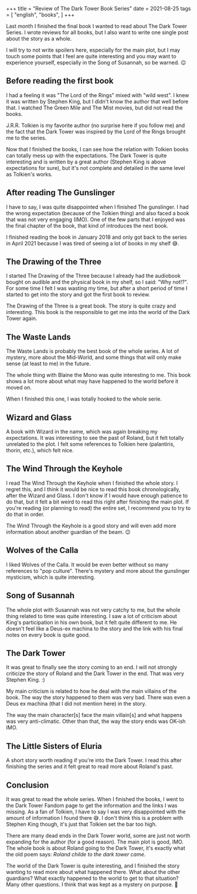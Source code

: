 +++
title = "Review of The Dark Tower Book Series"
date = 2021-08-25
tags = [
    "english",
    "books",
]
+++

Last month I finished the final book I wanted to read about The Dark Tower
Series. I wrote reviews for all books, but I also want to write one single post
about the story as a whole.

I will try to not write spoilers here, especially for the main plot, but I may
touch some points that I feel are quite interesting and you may want to
experience yourself, especially in the Song of Susannah, so be warned. 😉

## Before reading the first book

I had a feeling it was "The Lord of the Rings" mixed with "wild west". I knew it
was written by Stephen King, but I didn't know the author that well before that.
I watched The Green Mile and The Mist movies, but did not read the books.

J.R.R. Tolkien is my favorite author (no surprise here if you follow me) and the
fact that the Dark Tower was inspired by the Lord of the Rings brought me to the
series.

Now that I finished the books, I can see how the relation with Tolkien books can
totally mess up with the expectations. The Dark Tower is quite interesting and
is written by a great author (Stephen King is above expectations for sure), but
it's not complete and detailed in the same level as Tolkien's works.

## After reading The Gunslinger

I have to say, I was quite disappointed when I finished The gunslinger. I had
the wrong expectation (because of the Tolkien thing) and also faced a book that
was not very engaging (IMO). One of the few parts that I enjoyed was the final
chapter of the book, that kind of introduces the next book.

I finished reading the book in January 2018 and only got back to the series in
April 2021 because I was tired of seeing a lot of books in my shelf 😅.

## The Drawing of the Three

I started The Drawing of the Three because I already had the audiobook bought on
audible and the physical book in my shelf, so I said: "Why not!?". For some time
I felt I was wasting my time, but after a short period of time I started to get
into the story and got the first book to review.

The Drawing of the Three is a great book. The story is quite crazy and
interesting. This book is the responsible to get me into the world of the Dark
Tower again.

## The Waste Lands

The Waste Lands is probably the best book of the whole series. A lot of mystery,
more about the Mid-World, and some things that will only make sense (at least to
me) in the future.

The whole thing with Blaine the Mono was quite interesting to me. This book
shows a lot more about what may have happened to the world before it moved on.

When I finished this one, I was totally hooked to the whole serie.

## Wizard and Glass

A book with Wizard in the name, which was again breaking my expectations. It was
interesting to see the past of Roland, but it felt totally unrelated to the
plot. I felt some references to Tolkien here (palantiris, thorin, etc.), which
felt nice.

## The Wind Through the Keyhole

I read The Wind Through the Keyhole when I finished the whole story. I regret
this, and I think it would be nice to read this book chronologically, after the
Wizard and Glass. I don't know if I would have enough patience to do that, but
it felt a bit weird to read this right after finishing the main plot. If you're
reading (or planning to read) the entire set, I recommend you to try to do that
in order.

The Wind Through the Keyhole is a good story and will even add more information
about another guardian of the beam. 😉

## Wolves of the Calla

I liked Wolves of the Calla. It would be even better without so many references
to "pop culture". There's mystery and more about the gunslinger mysticism, which
is quite interesting.

## Song of Susannah

The whole plot with Susannah was not very catchy to me, but the whole thing
related to time was quite interesting. I saw a lot of criticism about King's
participation in his own book, but it felt quite different to me. He doesn't
feel like a Deus-ex machina to the story and the link with his final notes on
every book is quite good.

## The Dark Tower

It was great to finally see the story coming to an end. I will not strongly
criticize the story of Roland and the Dark Tower in the end. That was very
Stephen King. :)

My main criticism is related to how he deal with the main villains of the book.
The way the story happened to them was very bad. There was even a Deus ex
machina (that I did not mention here) in the story.

The way the main character[s] face the main villain[s] and what happens was very
anti-climatic. Other than that, the way the story ends was OK-ish IMO.

## The Little Sisters of Eluria

A short story worth reading if you're into the Dark Tower. I read this after
finishing the series and it felt great to read more about Roland's past.

## Conclusion

It was great to read the whole series. When I finished the books, I went to the
Dark Tower Fandom page to get the information and the links I was missing. As a
fan of Tolkien, I have to say I was very disappointed with the amount of
information I found there 😅. I don't think this is a problem with Stephen King
though, it's just that Tolkien set the bar too high.

There are many dead ends in the Dark Tower world, some are just not worth
expanding for the author (for a good reason). The main plot is good, IMO. The
whole book is about Roland going to the Dark Tower, it's exactly what the old
poem says: _Roland childe to the dark tower came_.

The world of the Dark Tower is quite interesting, and I finished the story
wanting to read more about what happened there. What about the other guardians?
What exactly happened to the world to get to that situation? Many other
questions. I think that was kept as a mystery on purpose. 🙂
